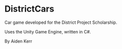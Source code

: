 # DistrictCars

Car game developed for the District Project Scholarship.

Uses the Unity Game Engine, written in C#.

By Aiden Kerr
